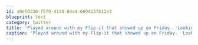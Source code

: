 ```yaml
---
id: a0e50d30-f5f0-4148-84a4-6694b3fb12e3
blueprint: text
category: twitter
title: 'Played around with my Flip-it that showed up on Friday.  Looking forward to some creative portraits. http://bit.ly/Cmcp'
caption: 'Played around with my Flip-it that showed up on Friday.  Looking forward to some creative portraits. http://bit.ly/Cmcp'
---
```

